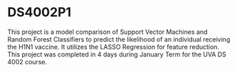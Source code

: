 # DS4002P1

This project is a model comparison of Support Vector Machines and Random Forest Classifiers to predict the likelihood of an individual receiving the H1N1 vaccine. It utilizes the LASSO Regression for feature reduction. This project was completed in 4 days during January Term for the UVA DS 4002 course. 
